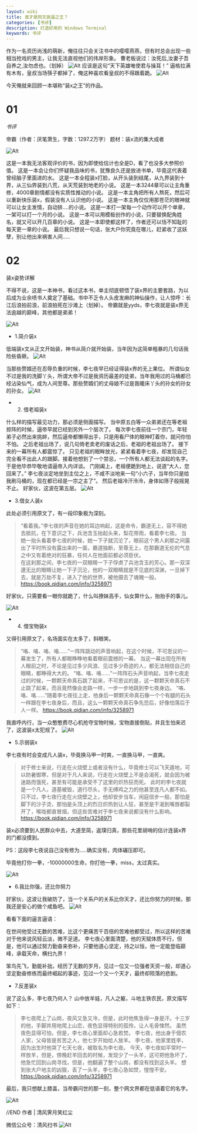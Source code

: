 ```yaml
---
layout: wiki
title: 谁才是网文装逼之王？
categories: [书评]
description: 打造好用的 Windows Terminal
keywords: 书评
---
```


作为一名资历尚浅的萌新，俺往往只会关注书中的嘤嘤燕燕，但有时总会出现一些相当抢戏的男主，让我无法直视他们的伟岸形象。
曹老板说过：汝死后,汝妻子吾自养之,汝勿虑也。（划掉）
![Alt](https://i.loli.net/2021/08/19/Fxu97Rci5TYS2rM.jpg)
应该是这句“天下英雄唯使君与操耳！”
逼格拉满有木有，皇叔当场筷子都掉了，俺这种喜欢看皇叔的不得跟着跪。
![Alt](https://i.loli.net/2021/08/19/C47Fj6VGaBW9tPK.jpg)

今天俺就来回顾一本堪称“装x之王”的作品。

# 01

*书评*

帝霸（作者：厌笔萧生，字数：1297.2万字）
题材：装x流的集大成者

![Alt](https://i.loli.net/2021/08/19/8KFcnkwiI36SDdl.jpg)

这是一本我无法客观评价的书，因为即使给估计也全是D，看了也没多大参照价值。
这是一本会让你们怀疑我品味的书，犹豫良久还是放进书单，毕竟这代表着曾经脑子里面进的水。
这是一本全程装x打脸，从开头装到结尾，从九界装到十界，从三仙界装到八荒，从天荒装到地老的小说。
这是一本3244章可以让主角重修，4000章剧情都没有实质性推动的小说。
这是一本主角把所有人熬死，然后可以重新快乐装x，假装没有人认识他的小说。
这是一本主角仅仅用那苍茫的眼神就可以让女主发情，自动排....的小说。
这是一本打一架每一个动作可以开个单章，一架可以打一个月的小说。
这是一本可以用模板创作的小说，只要替换配角姓名，就又可以开几百章的小说。
这是一本即使都这样了，作者还可以恬不知耻的每天更一章的小说。
最后我只想说一句话，张大户你究竟在哪儿，赶紧收了这妖孽，别让他出来祸害人间.....


# 02

装x姿势详解

不得不说，这是一本神书，看过这本书，单主彻底顿悟了装x界的主要套路，为以后成为业余喷书人奠定了基础。书中不乏令人头皮发麻的神仙操作，让人惊呼：长江后浪拍前浪，前浪拍死在沙滩上（划掉）。
帝霸就是yyds，李七夜就是装x界无法逾越的巅峰，其他都是弟弟！

![Alt](https://i.loli.net/2021/08/19/gb6RKaO2jxXMsDi.jpg)


* 1.简介装x


低端装x文从正文开始装，神书从简介就开始装，当年因为这简单粗暴的几句话我险些昏厥。
![Alt](https://i.loli.net/2021/08/19/tJmxVlHKeg8fcQ6.jpg)

当那些赘婿还在忍辱负重的时候，李七夜早已经证得装x界的无上果位。
所谓仙女不过是我的洗脚丫头，所谓大帝不过是我资历最差的徒弟，当年我用过的马桶都已经沾染仙气，成为人间至尊。那些赘婿们的丈母娘不过是我暖床丫头的孙女的孙女的孙女。
![Alt](https://i.loli.net/2021/08/19/E4ZbVcisJqx1O7w.jpg)


* 2. 借老祖装x


什么样的描写最见功力，那必须是侧面描写。
当中原五白等一众弟弟还在等老祖掠阵的时候，逼帝早就已经到另外一个层次了。
每次李七夜前往一个宗门，年轻弟子必然出来挑衅，然后逼帝都懒得出手，只是用看尸体的眼神盯着你，就问你怕不怕。
之后老祖出场了，说几句倚老卖老的废话之后，老祖的老祖出场了。
接下来的一幕所有人都震惊了。
只见老祖的眼眸放光，紧紧看着李七夜，却发现自己完全看不出此人的跟脚。接着他想到了一个禁忌，一个所有人都无法谈起的名字。于是他毕恭毕敬地请逼帝入内详谈。
门刚阖上，老祖便跪到地上，说道“大人，您回来了。”
李七夜淡定地坐到主位之上，不咸不淡地来一句“小六子，当年你只是给我刷马桶的，现在都已经是一宗之主了”。
然后老祖冷汗泠泠，身体如筛子般摇晃不止。
好家伙，这波在第五层。
![Alt](https://i.loli.net/2021/08/19/5tT2vcqemg7pFo8.jpg)

* 3.借女人装x

此处必须引用原文了，有一段印象极为深刻。

> “看着我。”李七夜的声音在她的耳边响起，这是命令，霸道无上，容不得她去抵抗，在下意识之下，兵池含玉抬起头来，梨花带雨，看着李七夜。    当她一抬头看着李七夜的时候，她一下子就沉沦了，眼前这个男人刹那之间露出了平时所没有露出来的一面，霸道独断，至尊无上，在那霸道无伦的气息之中又有着绝对的狂暴，任何人在他面前都必须臣伏。    
在这刹那之间，李七夜的一双眼睛一下子俘虏了兵池含玉的芳心。那一双深邃无比的眼睛让她一下子沉沦，他的一双眼睛就是不见底的深渊，一旦掉下去，就是万劫不复，进入了他的世界，被他摄去了魂魄一般。
https://book.qidian.com/info/3258971


好家伙，只需要看一眼你就跪了，什么叫撩妹高手，仙女算什么，抬抬手的事儿。

![Alt](https://i.loli.net/2021/08/19/CL8DbM9erpYNOvw.jpg)


* 4. 借宝物装x

又得引用原文了，名场面实在太多了，斜眼笑。

> “咯、咯、咯、咯……”一阵阵跳动的声音响起，在这个时候，不可思议的一幕发生了，所有人都眼睁睁地看着眼前震撼的一幕。
  当这一幕出现在所有人眼前之时，不论是见过多少风浪、见过多少奇迹的人，都无法相信自己的眼睛，都睁得大大的。
 “咯、咯、咯……”一阵阵石头声音响起，当李七夜走过的时候，一颗颗天命真石跳了起来，不可思议的是，这一颗颗天命真石不止跳了起来，而且竟然像会走路一样，一步一步地跳到李七夜身边。
“咯、咯、咯……”随着李七夜往上走，他身后一颗颗天命真石像一个个有腿的石头一样跟在李七夜身后，而且，这么一颗颗天命真石争先恐后，好像怕落后于人一样。
https://book.qidian.com/info/3258971

我直呼内行，当一众憨憨费尽心机抢夺宝物时候，宝物直接倒贴，并且生怕来迟了，这波装x太犯规了。
![Alt](https://i.loli.net/2021/08/19/fiwgNpFsQaO6SM1.jpg)

* 5.示弱装x

李七夜有时会变成凡人装x，毕竟换马甲一时爽，一直换马甲，一直爽。

> 对于修士来说，行走在火烧壁上或者没有什么，毕竟修士可以飞天遁地，可以防暑御寒，但是对于凡人来说，行走在火烧壁上不是会渴死，就会因为被迷路而饿死，甚至有可能是承受不了这里的炽热狂而死。 
此时的李七夜就是一个凡人，道基被毁，道行尽头，手无缚鸡之力的他甚至连凡人都不如。只不过，李七夜行走在火烧壁之上，他却安步当车，闲庭信步一般，那怕是脚下的沙子烫，那怕是头顶上的烈日炽热到让人狂，甚至是干渴到嘴唇都裂开了，喉咙都直冒烟，但这些苦难对于李七夜来说都没有什么影响。
https://book.qidian.com/info/3258971

装x必须要到人民群众中去，大道至简，返璞归真，那些花里胡哨的估计连装x界的门都没摸到。

PS：这段李七夜说自己没有修为.....确实没有，肉体碾压即可。

毕竟他打你一拳，-10000000生命，你打他一拳，miss，太过真实。

![Alt](https://i.loli.net/2021/08/19/hQXT61nPKBsJjDM.jpg)

* 6.我比你强，还比你努力

好家伙，这波让我破防了，当一个关系户的关系比你天才，还比你努力的时候，那我还是安心的做个咸鱼吧。
![Alt](https://i.loli.net/2021/08/19/Wdp8SD3lRVB2xuM.jpg)

看看下面的逼言逼语：

在世间他受过无数的苦难，比这个更痛苦千百倍的苦难他都受过，所以这样的苦难对于他来说风轻云淡，微不足道。
李七夜心里面清楚，他的天赋体质不行，但是，他可以通过努力勤奋来弥补，只要他道心坚定，持之以恒，他一定能登临巅峰，承载天命，横扫九界！

笨鸟先飞，勤能补拙，经历了无数的岁月，见过一位又一位强者天资一般，却道心坚定勤奋修练而最终崛起的事迹，见过一个又一个天才，最终却陨落的悲剧。

* 7.反差装x

说了这么多，李七夜乃何人？
山中放羊娃，凡人之躯，斗地主铁农民，原文描写如下：
>   李七夜爬上了山岗，夜风又急又冷，但是，此时他焦急得一身是汗。十三岁的他，手脚并用地爬上山峦，夜色显得特别的孤怜，让人毛骨悚然。
虽然夜色显得可怕，但是，李七夜心里面却心急若焚。
李七夜，他出身于佃农人家，父母皆是贫苦之人，他七岁开始给人放羊。
李七夜，他家里姓李，因为出生时他哭了七天七夜，被取名为李七夜。
今天，李七夜如平常时一样放羊，但是，傍晚赶羊回去的时候，发现少了一头羊，这可把他急坏了，他急忙回到山岗寻找，但是，他翻遍了整个山岗，都没有找到这头羊。
想到张大户地主的凶狠，丢了一头羊，李七夜心急如焚，惶惶不安。
https://book.qidian.com/info/3258971

最后，我只想献上膝盖，当帝霸问世的那一刻，整个网文界都在低语着它的名字。

![Alt](https://i.loli.net/2021/08/19/9NXCRnj2VT5flL1.jpg)

//END
作者 | 清风霁月笑红尘

微信公众号：清风扫书
![Alt](https://i.loli.net/2021/08/19/vWx1b2LPVmRQrcY.jpg)




